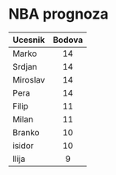 # NBA prognoza

| Ucesnik        | Bodova
| ------------- |:-------------:|
| Marko      | 14 |
| Srdjan | 14 |
| Miroslav | 14 |
| Pera | 14 |
| Filip      | 11 |
| Milan     | 11 |
| Branko      | 10 |
| isidor      | 10 |
| Ilija | 9 |